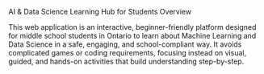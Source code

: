 AI & Data Science Learning Hub for Students
Overview

This web application is an interactive, beginner-friendly platform designed for middle school students in Ontario to learn about Machine Learning and Data Science in a safe, engaging, and school-compliant way.
It avoids complicated games or coding requirements, focusing instead on visual, guided, and hands-on activities that build understanding step-by-step.
